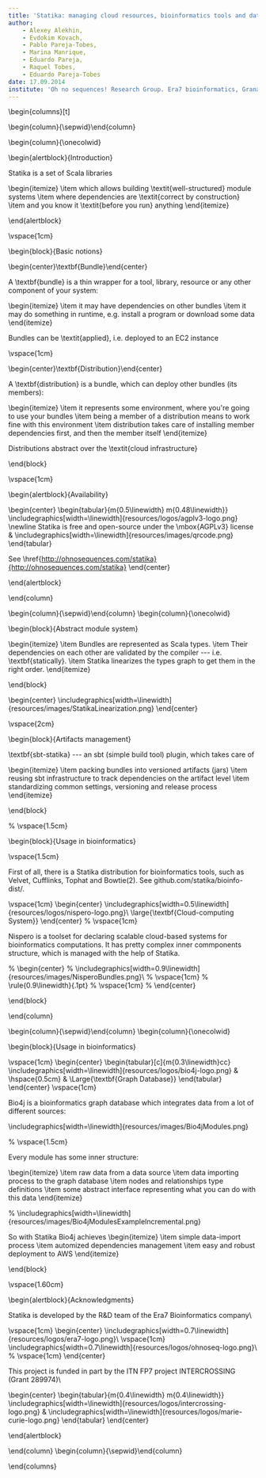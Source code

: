 ```yaml
---
title: 'Statika: managing cloud resources, bioinformatics tools and data'
author: 
    - Alexey Alekhin,
    - Evdokim Kovach,
    - Pablo Pareja-Tobes,
    - Marina Manrique,
    - Eduardo Pareja,
    - Raquel Tobes,
    - Eduardo Pareja-Tobes
date: 17.09.2014
institute: 'Oh no sequences! Research Group. Era7 bioinformatics, Granada, Spain.'
---
```


\begin{columns}[t] 

\begin{column}{\sepwid}\end{column}

\begin{column}{\onecolwid}


\begin{alertblock}{Introduction}

Statika is a set of Scala libraries

\begin{itemize}
\item which allows building \textit{well-structured} module systems
\item where dependencies are \textit{correct by construction}
\item and you know it \textit{before you run} anything
\end{itemize}

\end{alertblock}

\vspace{1cm}

\begin{block}{Basic notions}

\begin{center}\textbf{Bundle}\end{center}

A \textbf{bundle} is a thin wrapper for a tool, library, resource or any other component of your system:

\begin{itemize}
\item it may have dependencies on other bundles
\item it may do something in runtime, e.g. install a program or download some data
\end{itemize}

Bundles can be \textit{applied}, i.e. deployed to an EC2 instance

\vspace{1cm}

\begin{center}\textbf{Distribution}\end{center}

A \textbf{distribution} is a bundle, which can deploy other bundles (its members):

\begin{itemize}
\item it represents some environment, where you're going to use your bundles
\item being a member of a distribution means to work fine with this environment
\item distribution takes care of installing member dependencies first, and then the member itself
\end{itemize}

Distributions abstract over the \textit{cloud infrastructure}

\end{block}

\vspace{1cm}

\begin{alertblock}{Availability}

\begin{center}
\begin{tabular}{m{0.5\linewidth} m{0.48\linewidth}}
\includegraphics[width=\linewidth]{resources/logos/agplv3-logo.png} \newline Statika is free and open-source under the \mbox{AGPLv3} license & \includegraphics[width=\linewidth]{resources/images/qrcode.png}
\end{tabular}

See \href{http://ohnosequences.com/statika}{http://ohnosequences.com/statika}
\end{center}

\end{alertblock}



\end{column}


\begin{column}{\sepwid}\end{column}
\begin{column}{\onecolwid}

\begin{block}{Abstract module system}

\begin{itemize}
\item Bundles are represented as Scala types.
\item Their dependencies on each other are validated by the compiler --- i.e. \textbf{statically}.
\item Statika linearizes the types graph to get them in the right order.
\end{itemize}

\end{block}

\begin{center}
\includegraphics[width=\linewidth]{resources/images/StatikaLinearization.png}
\end{center}

\vspace{2cm}


\begin{block}{Artifacts management}

\textbf{sbt-statika} --- an sbt (simple build tool) plugin, which takes care of

\begin{itemize}
\item packing bundles into versioned artifacts (jars)
\item reusing sbt infrastructure to track dependencies on the artifact level
\item standardizing common settings, versioning and release process
\end{itemize}

\end{block}

% \vspace{1.5cm}

\begin{block}{Usage in bioinformatics}

\vspace{1.5cm}

First of all, there is a Statika distribution for bioinformatics tools, such as Velvet, Cufflinks, Tophat and Bowtie(2). See github.com/statika/bioinfo-dist/.

\vspace{1cm}
\begin{center}
\includegraphics[width=0.5\linewidth]{resources/logos/nispero-logo.png}\\
\large{\textbf{Cloud-computing System}}
\end{center}
% \vspace{1cm}

Nispero is a toolset for declaring scalable cloud-based systems for bioinformatics computations. It has pretty complex inner commponents structure, which is managed with the help of Statika.

% \begin{center}
% \includegraphics[width=0.9\linewidth]{resources/images/NisperoBundles.png}\\
% \vspace{1cm}
% \rule{0.9\linewidth}{.1pt}
% \vspace{1cm}
% \end{center}

\end{block}



\end{column}




\begin{column}{\sepwid}\end{column}
\begin{column}{\onecolwid}

\begin{block}{Usage in bioinformatics}

\vspace{1cm}
\begin{center}
\begin{tabular}[c]{m{0.3\linewidth}cc}
\includegraphics[width=\linewidth]{resources/logos/bio4j-logo.png} & \hspace{0.5cm} & \Large{\textbf{Graph Database}}
\end{tabular}
\end{center}
\vspace{1cm}

Bio4j is a bioinformatics graph database which integrates data from a lot of different sources:

\includegraphics[width=\linewidth]{resources/images/Bio4jModules.png}

% \vspace{1.5cm}

Every module has some inner structure:

\begin{itemize}
\item raw data from a data source
\item data importing process to the graph database
\item nodes and relationships type definitions
\item some abstract interface representing what you can do with this data
\end{itemize}

% \includegraphics[width=\linewidth]{resources/images/Bio4jModulesExampleIncremental.png}

So with Statika Bio4j achieves 
\begin{itemize}
\item simple data-import process
\item automized dependencies management
\item easy and robust deployment to AWS
\end{itemize}

\end{block}


\vspace{1.60cm}


\begin{alertblock}{Acknowledgments}

Statika is developed by the R\&D team of the Era7 Bioinformatics company\\

\vspace{1cm}
\begin{center}
\includegraphics[width=0.7\linewidth]{resources/logos/era7-logo.png}\\
\vspace{1cm}
\includegraphics[width=0.7\linewidth]{resources/logos/ohnoseq-logo.png}\\
% \vspace{1cm}
\end{center}

This project is funded in part by the ITN FP7 project INTERCROSSING (Grant 289974)\\

\begin{center}
\begin{tabular}{m{0.4\linewidth} m{0.4\linewidth}}
\includegraphics[width=\linewidth]{resources/logos/intercrossing-logo.png} & \includegraphics[width=\linewidth]{resources/logos/marie-curie-logo.png}
\end{tabular}
\end{center}

\end{alertblock}

\end{column}
\begin{column}{\sepwid}\end{column}


\end{columns}
